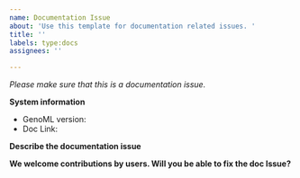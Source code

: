 ```yaml
---
name: Documentation Issue
about: 'Use this template for documentation related issues. '
title: ''
labels: type:docs
assignees: ''

---
```


<em>Please make sure that this is a documentation issue.</em>


**System information**
- GenoML version:
- Doc Link:


**Describe the documentation issue**

**We welcome contributions by users. Will you be able to fix the doc Issue?**
